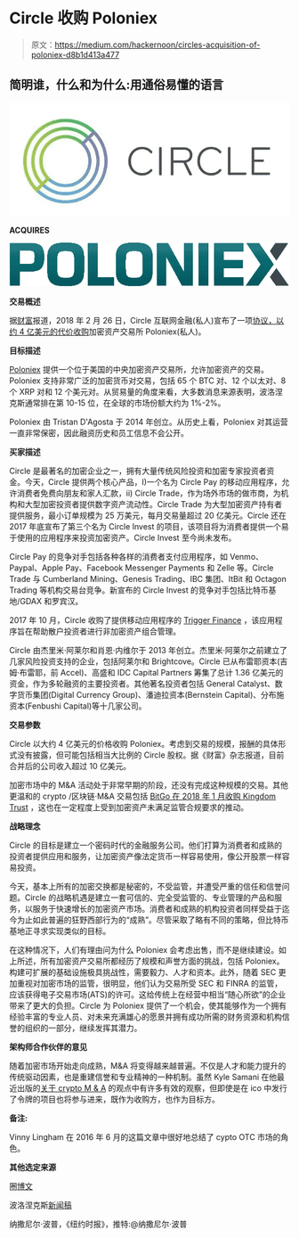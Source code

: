 # Circle 收购 Poloniex

> 原文：<https://medium.com/hackernoon/circles-acquisition-of-poloniex-d8b1d413a477>

## 简明谁，什么和为什么:用通俗易懂的语言

![](img/f262c3d8bb7d54cd6689ebcbe5ece134.png)

**ACQUIRES**

![](img/c81e8b02b7c4f2829d977a4bcc5f472d.png)

**交易概述**

据[财富](http://fortune.com/2018/02/26/circle-cryptocurrency-trade-bitcoin/)报道，2018 年 2 月 26 日，Circle 互联网金融(私人)宣布了一项[协议，以约 4 亿美元的代价收购](https://poloniex.com/press-releases/2018.02.26-Poloniex-joins-Circle/)加密资产交易所 Poloniex(私人)。

**目标描述**

[Poloniex](https://poloniex.com/) 提供一个位于美国的中央加密资产交易所，允许加密资产的交易。Poloniex 支持非常广泛的加密货币对交易，包括 65 个 BTC 对、12 个以太对、8 个 XRP 对和 12 个美元对。从贸易量的角度来看，大多数消息来源表明，波洛涅克斯通常排在第 10-15 位，在全球的市场份额大约为 1%-2%。

Poloniex 由 Tristan D'Agosta 于 2014 年创立。从历史上看，Poloniex 对其运营一直非常保密，因此融资历史和员工信息不会公开。

**买家描述**

Circle 是最著名的加密企业之一，拥有大量传统风险投资和加密专家投资者资金。今天，Circle 提供两个核心产品，I)一个名为 Circle Pay 的移动应用程序，允许消费者免费向朋友和家人汇款，ii) Circle Trade，作为场外市场的做市商，为机构和大型加密投资者提供数字资产流动性。Circle Trade 为大型加密资产持有者提供服务，最小订单规模为 25 万美元，每月交易量超过 20 亿美元。Circle 还在 2017 年底宣布了第三个名为 Circle Invest 的项目，该项目将为消费者提供一个易于使用的应用程序来投资加密资产。Circle Invest 至今尚未发布。

Circle Pay 的竞争对手包括各种各样的消费者支付应用程序，如 Venmo、Paypal、Apple Pay、Facebook Messenger Payments 和 Zelle 等。Circle Trade 与 Cumberland Mining、Genesis Trading、IBC 集团、ItBit 和 Octagon Trading 等机构交易台竞争。新宣布的 Circle Invest 的竞争对手包括比特币基地/GDAX 和罗宾汉。

2017 年 10 月，Circle 收购了提供移动应用程序的 [Trigger Finance](https://blog.circle.com/2017/10/16/circle-acquires-trigger-and-opens-new-york-office/) ，该应用程序旨在帮助散户投资者进行非加密资产组合管理。

Circle 由杰里米·阿莱尔和肖恩·内维尔于 2013 年创立。杰里米·阿莱尔之前建立了几家风险投资支持的企业，包括阿莱尔和 Brightcove。Circle 已从布雷耶资本(吉姆·布雷耶，前 Accel)、高盛和 IDC Capital Partners 筹集了总计 1.36 亿美元的资金，作为多轮融资的主要投资者。其他著名投资者包括 General Catalyst、数字货币集团(Digital Currency Group)、潘迪拉资本(Bernstein Capital)、分布施资本(Fenbushi Capital)等十几家公司。

**交易参数**

Circle 以大约 4 亿美元的价格收购 Poloniex。考虑到交易的规模，报酬的具体形式没有披露，但可能包括相当大比例的 Circle 股权。据《财富》杂志报道，目前合并后的公司收入超过 10 亿美元。

加密市场中的 M&A 活动处于非常早期的阶段，还没有完成这种规模的交易。其他更温和的 crypto /区块链·M&A 交易包括 [BitGo 在 2018 年 1 月收购 Kingdom Trust](https://www.coindesk.com/bitgo-acquires-kingdom-trust/) ，这也在一定程度上受到加密资产未满足监管合规要求的推动。

**战略理念**

Circle 的目标是建立一个密码时代的金融服务公司。他们打算为消费者和成熟的投资者提供应用和服务，让加密资产像法定货币一样容易使用，像公开股票一样容易投资。

今天，基本上所有的加密交换都是秘密的，不受监管，并遭受严重的信任和信誉问题。Circle 的战略机遇是建立一套可信的、完全受监管的、专业管理的产品和服务，以服务于快速增长的加密资产市场。消费者和成熟的机构投资者同样受益于迄今为止如此普遍的狂野西部行为的“成熟”。尽管采取了略有不同的策略，但比特币基地正寻求实现类似的目标。

在这种情况下，人们有理由问为什么 Poloniex 会考虑出售，而不是继续建设。如上所述，所有加密资产交易所都经历了规模和声誉方面的挑战，包括 Poloniex。构建可扩展的基础设施极具挑战性，需要毅力、人才和资本。此外，随着 SEC 更加重视对加密市场的监管，很明显，他们认为交易所受 SEC 和 FINRA 的监管，应该获得电子交易市场(ATS)的许可。这给传统上在经营中相当“随心所欲”的企业带来了更大的负担。Circle 为 Poloniex 提供了一个机会，使其能够作为一个拥有经验丰富的专业人员、对未来充满雄心的愿景并拥有成功所需的财务资源和机构信誉的组织的一部分，继续发挥其潜力。

**架构师合作伙伴的意见**

随着加密市场开始走向成熟，M&A 将变得越来越普遍。不仅是人才和能力提升的传统驱动因素，也是重建信誉和专业精神的一种机制。虽然 Kyle Samani 在他最近出版的[关于 crypto M & A](https://multicoin.capital/2017/10/16/crypto-acquisitions-theory-no-practice/) 的观点中有许多有效的观察，但即使是在 ico 中发行了令牌的项目也将参与进来，既作为收购方，也作为目标方。

**备注:**

Vinny Lingham 在 2016 年 6 月的这篇文章中很好地总结了 cypto OTC 市场的角色。

**其他选定来源**

圈[博文](https://blog.circle.com/2018/02/26/circle-acquires-poloniex/)

波洛涅克斯[新闻稿](https://poloniex.com/press-releases/2018.02.26-Poloniex-joins-Circle/)

纳撒尼尔·波普，《纽约时报》，推特:@纳撒尼尔·波普